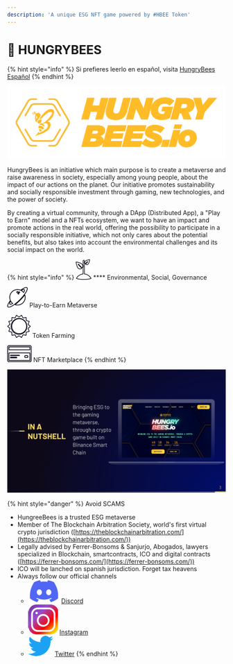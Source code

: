 ```yaml
---
description: 'A unique ESG NFT game powered by #HBEE Token'
---
```


# 🐝 HUNGRYBEES

{% hint style="info" %}
Si prefieres leerlo en español, visita [HungryBees Español](https://app.gitbook.com/s/Q0tj7rB2hYjxv2Be8NVo/)
{% endhint %}

![](.gitbook/assets/LogoHungryBees.png)

HungryBees is an initiative which main purpose is to create a metaverse and raise awareness in society, especially among young people, about the impact of our actions on the planet. Our initiative promotes sustainability and socially responsible investment through gaming, new technologies, and the power of society.

By creating a virtual community, through a DApp (Distributed App), a "Play to Earn" model and a NFTs ecosystem, we want to have an impact and promote actions in the real world, offering the possibility to participate in a socially responsible initiative, which not only cares about the potential benefits, but also takes into account the environmental challenges and its social impact on the world.



{% hint style="info" %}
![](<.gitbook/assets/image (45).png>)           ****           Environmental, Social, Governance

![](<.gitbook/assets/image (60).png>)       Play-to-Earn Metaverse

![](<.gitbook/assets/image (17).png>)      Token Farming

![](<.gitbook/assets/image (50).png>)      NFT Marketplace
{% endhint %}

![](<.gitbook/assets/image (63).png>)

{% hint style="danger" %}
Avoid SCAMS

* HungreeBees is a trusted ESG metaverse
* Member of The Blockchain Arbitration Society, world's first virtual crypto jurisdiction ([https://theblockchainarbitration.com/](https://theblockchainarbitration.com/))
* Legally advised by Ferrer-Bonsoms & Sanjurjo, Abogados, lawyers specialized in Blockchain, smartcontracts, ICO and digital contracts ([https://ferrer-bonsoms.com/](https://ferrer-bonsoms.com/))
* ICO will be lanched on spanish jurisdiction. Forget tax heavens
* Always follow our official channels
  * <img src=".gitbook/assets/image (3).png" alt="" data-size="line">  [Discord](https://discord.gg/wxmA4YVRgC)
  * &#x20;<img src=".gitbook/assets/image (43).png" alt="" data-size="line">   [Instagram](https://instagram.com/hungrybees\_io?utm\_medium=copy\_link)
  * &#x20;<img src=".gitbook/assets/image (26).png" alt="" data-size="line">  [Twitter](https://twitter.com/Hungrybees\_io)
{% endhint %}
